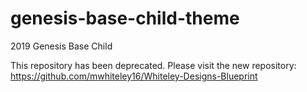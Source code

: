 # genesis-base-child-theme
2019 Genesis Base Child

This repository has been deprecated. Please visit the new repository:<br>
https://github.com/mwhiteley16/Whiteley-Designs-Blueprint
